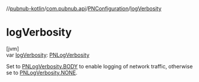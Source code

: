 //[pubnub-kotlin](../../../index.md)/[com.pubnub.api](../index.md)/[PNConfiguration](index.md)/[logVerbosity](log-verbosity.md)

# logVerbosity

[jvm]\
var [logVerbosity](log-verbosity.md): [PNLogVerbosity](../../com.pubnub.api.enums/-p-n-log-verbosity/index.md)

Set to [PNLogVerbosity.BODY](../../com.pubnub.api.enums/-p-n-log-verbosity/-b-o-d-y/index.md) to enable logging of network traffic, otherwise se to [PNLogVerbosity.NONE](../../com.pubnub.api.enums/-p-n-log-verbosity/-n-o-n-e/index.md).
